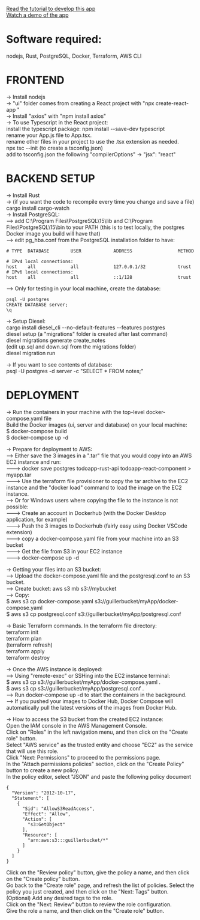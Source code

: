 [Read the tutorial to develop this app](https://betterprogramming.pub/the-complete-guide-to-building-and-deploying-a-notes-app-with-typescript-rust-postgresql-70b769770000)  
[Watch a demo of the app](https://vimeo.com/815841392)


# Software required:
nodejs, Rust, PostgreSQL, Docker, Terraform, AWS CLI


# FRONTEND
-> Install nodejs  
-> "ui" folder comes from creating a React project with "npx create-react-app <name>"  
-> Install "axios" with "npm install axios"  
-> To use Typescript in the React project:  
  install the typescript package: npm install --save-dev typescript  
  rename your App.js file to App.tsx.  
  rename other files in your project to use the .tsx extension as needed.  
  npx tsc --init (to create a tsconfig.json)  
  add to tsconfig.json the following "compilerOptions" -> "jsx": "react"  


# BACKEND SETUP
-> Install Rust  
-> (if you want the code to recompile every time you change and save a file) cargo install cargo-watch  
-> Install PostgreSQL:  
  --> add C:\Program Files\PostgreSQL\15\lib and C:\Program Files\PostgreSQL\15\bin to your PATH (this is to test locally, the postgres Docker image you build will have that)  
  --> edit pg_hba.conf from the PostgreSQL installation folder to have:
```
# TYPE  DATABASE        USER            ADDRESS                 METHOD

# IPv4 local connections:
host    all             all             127.0.0.1/32            trust
# IPv6 local connections:
host    all             all             ::1/128                 trust
```
  --> Only for testing in your local machine, create the database:  
  ```
  psql -U postgres  
  CREATE DATABASE server;  
  \q  
  ```
-> Setup Diesel:  
  cargo install diesel_cli --no-default-features --features postgres  
  diesel setup (a "migrations" folder is created after last command)  
  diesel migrations generate create_notes  
  (edit up.sql and down.sql from the migrations folder)  
  diesel migration run  

-> If you want to see contents of database:  
psql -U postgres -d server -c "SELECT * FROM notes;"  


# DEPLOYMENT
-> Run the containers in your machine with the top-level docker-compose.yaml file  
Build the Docker images (ui, server and database) on your local machine:  
$ docker-compose build  
$ docker-compose up -d  

-> Prepare for deployment to AWS:  
  --> Either save the 3 images in a ".tar" file that you would copy into an AWS EC2 instance and run:  
    ---> docker save postgres todoapp-rust-api todoapp-react-component > myapp.tar  
    ---> Use the terraform file provisioner to copy the tar archive to the EC2 instance and the "docker load" command to load the image on the EC2 instance.  
  --> Or for Windows users where copying the file to the instance is not possible:  
    ---> Create an account in Dockerhub (with the Docker Desktop application, for example)  
    ---> Push the 3 images to Dockerhub (fairly easy using Docker VSCode extension)  
    ---> copy a docker-compose.yaml file from your machine into an S3 bucket  
    ---> Get the file from S3 in your EC2 instance  
    ---> docker-compose up -d  

-> Getting your files into an S3 bucket:  
  --> Upload the docker-compose.yaml file and the postgresql.conf to an S3 bucket.  
  --> Create bucket: aws s3 mb s3://mybucket  
  --> Copy:   
  $ aws s3 cp docker-compose.yaml s3://guillerbucket/myApp/docker-compose.yaml  
  $ aws s3 cp postgresql.conf s3://guillerbucket/myApp/postgresql.conf  

-> Basic Terraform commands. In the terraform file directory:  
terraform init  
terraform plan  
(terraform refresh)  
terraform apply  
terraform destroy  

-> Once the AWS instance is deployed:  
  --> Using "remote-exec" or SSHing into the EC2 instance terminal:  
    $ aws s3 cp s3://guillerbucket/myApp/docker-compose.yaml .  
    $ aws s3 cp s3://guillerbucket/myApp/postgresql.conf .  
  --> Run docker-compose up -d to start the containers in the background.  
  --> If you pushed your images to Docker Hub, Docker Compose will automatically pull the latest versions of the images from Docker Hub.  

-> How to access the S3 bucket from the created EC2 instance:  
Open the IAM console in the AWS Management Console.  
Click on "Roles" in the left navigation menu, and then click on the "Create role" button.  
Select "AWS service" as the trusted entity and choose "EC2" as the service that will use this role.  
Click "Next: Permissions" to proceed to the permissions page.  
In the "Attach permissions policies" section, click on the "Create Policy" button to create a new policy.  
In the policy editor, select "JSON" and paste the following policy document  
```
{
  "Version": "2012-10-17",
  "Statement": [
    {
      "Sid": "AllowS3ReadAccess",
      "Effect": "Allow",
      "Action": [
        "s3:GetObject"
      ],
      "Resource": [
        "arn:aws:s3:::guillerbucket/*"
      ]
    }
  ]
}
```
Click on the "Review policy" button, give the policy a name, and then click on the "Create policy" button.  
Go back to the "Create role" page, and refresh the list of policies. Select the policy you just created, and then click on the "Next: Tags" button.  
(Optional) Add any desired tags to the role.  
Click on the "Next: Review" button to review the role configuration.  
Give the role a name, and then click on the "Create role" button.  

